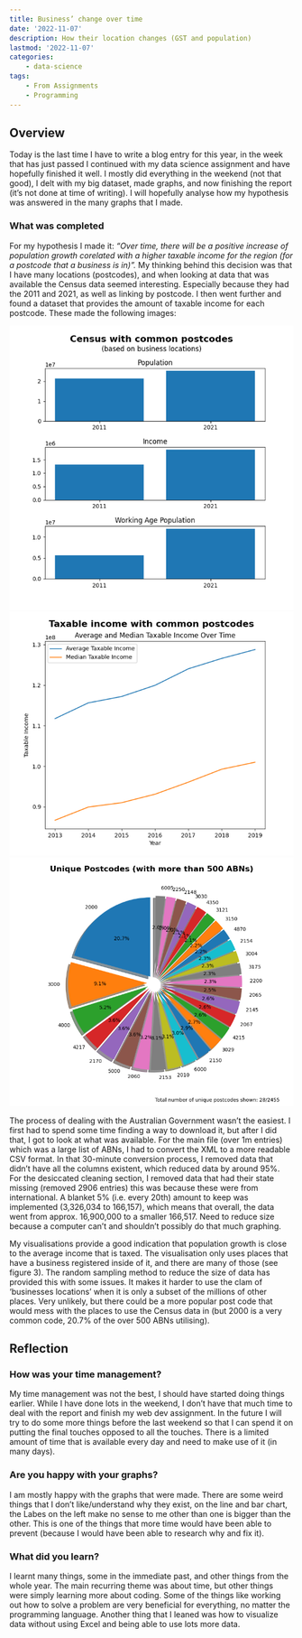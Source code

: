 ```yaml
---
title: Business’ change over time
date: '2022-11-07'
description: How their location changes (GST and population) 
lastmod: '2022-11-07'
categories: 
    - data-science 
tags: 
    - From Assignments
    - Programming
---
```


## Overview

Today is the last time I have to write a blog entry for this year, in the week that has just passed I continued with my data science assignment and have hopefully finished it well. I mostly did everything in the weekend (not that good), I delt with my big dataset, made graphs, and now finishing the report (it’s not done at time of writing). I will hopefully analyse how my hypothesis was answered in the many graphs that I made.

### What was completed

For my hypothesis I made it: *“Over time, there will be a positive increase of population growth corelated with a higher taxable income for the region (for a postcode that a business is in)”.* My thinking behind this decision was that I have many locations (postcodes), and when looking at data that was available the Census data seemed interesting. Especially because they had the 2011 and 2021, as well as linking by postcode. I then went further and found a dataset that provides the amount of taxable income for each postcode. These made the following images:

![Population, income, working labor size](population_income_working_laborsize.png)
![Tax generated over time](tax_generated_over_time.png)
![Unique postcodes](unique_postcodes.png)

The process of dealing with the Australian Government wasn’t the easiest. I first had to spend some time finding a way to download it, but after I did that, I got to look at what was available. For the main file (over 1m entries) which was a large list of ABNs, I had to convert the XML to a more readable CSV format. In that 30-minute conversion process, I removed data that didn’t have all the columns existent, which reduced data by around 95%. For the desiccated cleaning section, I removed data that had their state missing (removed 2906 entries) this was because these were from international. A blanket 5% (i.e. every 20th) amount to keep was implemented (3,326,034 to 166,157), which means that overall, the data went from approx. 16,900,000 to a smaller 166,517. Need to reduce size because a computer can’t and shouldn’t possibly do that much graphing.

My visualisations provide a good indication that population growth is close to the average income that is taxed. The visualisation only uses places that have a business registered inside of it, and there are many of those (see figure 3). The random sampling method to reduce the size of data has provided this with some issues. It makes it harder to use the clam of ‘businesses locations’ when it is only a subset of the millions of other places. Very unlikely, but there could be a more popular post code that would mess with the places to use the Census data in (but 2000 is a very common code, 20.7% of the over 500 ABNs utilising).

## Reflection

### How was your time management?

My time management was not the best, I should have started doing things earlier. While I have done lots in the weekend, I don’t have that much time to deal with the report and finish my web dev assignment. In the future I will try to do some more things before the last weekend so that I can spend it on putting the final touches opposed to all the touches. There is a limited amount of time that is available every day and need to make use of it (in many days).

### Are you happy with your graphs?

I am mostly happy with the graphs that were made. There are some weird things that I don’t like/understand why they exist, on the line and bar chart, the Labes on the left make no sense to me other than one is bigger than the other. This is one of the things that more time would have been able to prevent (because I would have been able to research why and fix it).

### What did you learn?

I learnt many things, some in the immediate past, and other things from the whole year. The main recurring theme was about time, but other things were simply learning more about coding. Some of the things like working out how to solve a problem are very beneficial for everything, no matter the programming language. Another thing that I leaned was how to visualize data without using Excel and being able to use lots more data.
